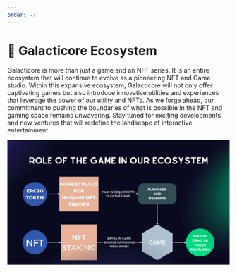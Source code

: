 ```yaml
---
order: -7
---
```


# :milky_way: Galacticore Ecosystem

Galacticore is more than just a game and an NFT series. It is an entire ecosystem that will continue to evolve as a pioneering NFT and Game studio. Within this expansive ecosystem, Galacticore will not only offer captivating games but also introduce innovative utilities and experiences that leverage the power of our utility and NFTs. As we forge ahead, our commitment to pushing the boundaries of what is possible in the NFT and gaming space remains unwavering. Stay tuned for exciting developments and new ventures that will redefine the landscape of interactive entertainment.

![Image](7.png)